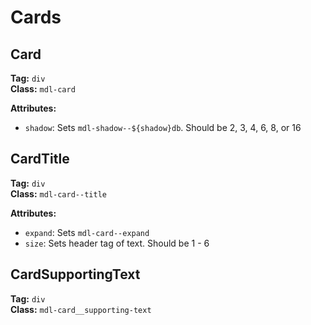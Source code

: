 # Cards
## Card
**Tag:** `div`  
**Class:** `mdl-card`

**Attributes:**
* `shadow`: Sets `mdl-shadow--${shadow}db`. Should be 2, 3, 4, 6, 8, or 16

## CardTitle
**Tag:** `div`  
**Class:** `mdl-card--title`

**Attributes:**
* `expand`: Sets `mdl-card--expand`
* `size`: Sets header tag of text. Should be 1 - 6

## CardSupportingText
**Tag:** `div`  
**Class:** `mdl-card__supporting-text`
